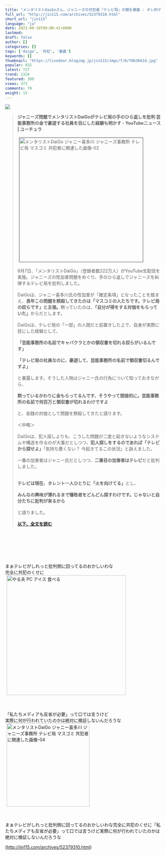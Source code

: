```yaml
---
title: "メンタリストDaiGoさん、ジャニーズの共犯者『テレビ局』の闇を暴露 : オレ的ゲーム速報＠刃"
full_url: "http://jin115.com/archives/52379310.html"
short_url: "jin115"
language: "ja"
date: 2023-09-10T09:00:41+0900
lastmod: 
draft: false
author: []
categories: []
tags: ['daigo', '共犯', '暴露']
keywords: []
thumbnail: "https://livedoor.blogimg.jp/jin115/imgs/f/0/f0b3b61d.jpg"
popular: 932
latest: 727
trend: 1324
featured: 399
views: 373
comments: 79
weight: 15
---
```


![](https://livedoor.blogimg.jp/jin115/imgs/f/0/f0b3b61d.jpg)

<div><a name='more'></a> <blockquote><b>ジャニーズ問題でメンタリストDaiGoがテレビ局の手のひら返しを批判 芸能事務所の金で豪遊する社員を目にした経験も明かす - YouTubeニュース | ユーチュラ </b><br> <br> <img src='https://livedoor.blogimg.jp/jin115/imgs/7/8/78e8f247.png' width='400' border='1' hspace='5' class='pict' alt='メンタリストDaiGo ジャニー喜多川 ジャニーズ事務所 テレビ局 マスゴミ 共犯者に関連した画像-02'><br> <br> 9月7日、「メンタリストDaiGo」（登録者数222万人）がYouTube生配信を実施。ジャニーズの性加害問題をめぐり、手のひら返しでジャニーズを糾弾するテレビ局を批判しました。<br> <br> DaiGoは、ジャニー喜多川氏の性加害が「確定条項」となったことを踏まえ、<b>長年この問題を黙殺してきたのは「マスコミの人たちです。テレビ局の奴らです」と主張。</b>黙っていたのは、<b>「自分が得をする対価をもらっていた」</b>からだとします。<br> <br> DaiGoは、テレビ局の「一部」の人間だと前置きした上で、自身が実際に目にした経験として、<br> <br> <b>「芸能事務所の名前でキャバクラとかの領収書を切れる奴らがいるんです」<br> <br> 「テレビ局の社員なのに、豪遊して、芸能事務所の名前で領収書切るんですよ」</b><br> <br> と暴露します。そうした人物はジャニー氏の行為について知っておきながら、<br> <br> <b>黙っているかわりに金もらってるんです、そうやって間接的に。芸能事務所の名前で何百万と領収書が切れるわけですよ</b><br> <br> と、金銭の対価として問題を黙殺してきたと語ります。<br> <br> ＜中略＞<br> <br> DaiGoは、犯人探しよりも、こうした問題が二度と起きないようなシステムや構造を作るのが大事だとしつつ、<b>犯人探しをするのであれば「テレビから探せよ」</b>「気持ち悪くない？ 今起きてるこの状況」と訴えました。<br> <br> 一番の加害者はジャニー氏だとしつつ、<b>二番目の加害者はテレビ</b>だと批判しました。<br> <br> <br> <b>テレビは現在、タレント一人ひとりに「火を向けてる」</b>とし、<br> <br> <b>みんなの興味が薄れるまで犠牲者をどんどん探すわけです。じゃないと自分たちに批判が来るから</b><br> <br> と語りました。<br> <br> <a href='https://yutura.net/news/archives/100947' target='_blank'><b>以下、全文を読む</b></a></blockquote><br> <br> <br> <br> <br> <br> まぁテレビがしれっと批判側に回ってるのおかしいわな<br> 完全に共犯のくせに<br> <img src='https://livedoor.blogimg.jp/jin115/imgs/9/6/96bce2ef.gif' alt='やる夫 PC アイス 食べる' width='386' border='0' hspace='5' class='pict'><br> <br> <br> <br> 「私たちメディアも反省が必要」って口では言うけど<br> 実際に何が行われていたのかは絶対に検証しないんだろうな<br> <img src='https://livedoor.blogimg.jp/jin115/imgs/9/4/9467b835.gif' width='268' border='0' hspace='5' class='pict' alt='メンタリストDaiGo ジャニー喜多川 ジャニーズ事務所 テレビ局 マスゴミ 共犯者に関連した画像-04'><br> <br> <br> <p>まぁテレビがしれっと批判側に回ってるのおかしいわな完全に共犯のくせに「私たちメディアも反省が必要」って口では言うけど実際に何が行われていたのかは絶対に検証しないんだろうな</p></div>

(http://jin115.com/archives/52379310.html)
